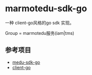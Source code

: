 # marmotedu-sdk-go 

一种 client-go风格的go sdk 实现。

Group = marmotedu服务(iam|tms)

## 参考项目

- [medu-sdk-go](https://github.com/marmotedu/medu-sdk-go)
- [client-go](https://github.com/kubernetes/client-go)

